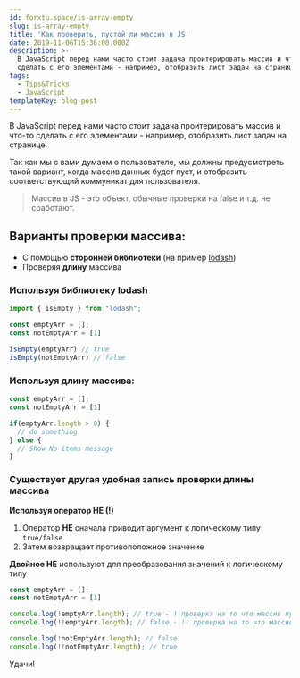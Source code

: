 ```yaml
---
id: forxtu.space/is-array-empty
slug: is-array-empty
title: 'Как проверить, пустой ли массив в JS'
date: 2019-11-06T15:36:00.000Z
description: >-
  В JavaScript перед нами часто стоит задача проитерировать массив и что-то
  сделать с его элементами - например, отобразить лист задач на странице...
tags:
  - Tips&Tricks
  - JavaScript
templateKey: blog-post
---
```

В JavaScript перед нами часто стоит задача проитерировать массив и что-то сделать с его элементами - например, отобразить лист задач на странице. 

Так как мы с вами думаем о пользователе, мы должны предусмотреть такой вариант, когда массив данных будет пуст, и отобразить соответствующий коммуникат для пользователя.

> Массив в JS - это объект, обычные проверки на false и т.д. не сработают.

## Варианты проверки массива:

* С помощью **сторонней библиотеки** (на пример <a href="https://lodash.com" target="_blank">lodash</a>)
* Проверяя **длину** массива

### Используя библиотеку lodash

```js
import { isEmpty } from "lodash";

const emptyArr = [];
const notEmptyArr = [1]

isEmpty(emptyArr) // true
isEmpty(notEmptyArr) // false
```

### Используя длину массива:

```js
const emptyArr = [];
const notEmptyArr = [1]

if(emptyArr.length > 0) {
  // do something
} else {
  // Show No items message
}
```

### Существует другая удобная запись проверки длины массива

**Используя оператор НЕ (!)**

1. Оператор **НЕ** сначала приводит аргумент к логическому типу `true/false`
2. Затем возвращает противоположное значение

**Двойное НЕ** используют для преобразования значений к логическому типу

```js
const emptyArr = [];
const notEmptyArr = [1]

console.log(!emptyArr.length); // true - ! проверка на то что массив пуст
console.log(!!emptyArr.length); // false - !! проверка на то что массив НЕ пуст

console.log(!notEmptyArr.length); // false
console.log(!!notEmptyArr.length); // true
```

Удачи!
